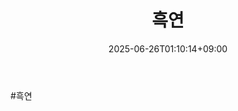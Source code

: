 ﻿---
title: "흑연"
date: 2025-06-26T01:10:14+09:00
lastmod: 2025-06-26T01:10:14+09:00
type: docs
sidebar:
  open: true
weight: 2
---
<div style="display:none">
  <meta property="article:published_time" content="2025-06-25T16:10:14Z" />
  <meta property="article:modified_time" content="2025-06-25T16:10:14Z" />
</div>
#흑연
